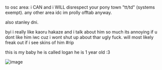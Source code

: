 to osc area: i CAN and i WILL disrespect your pony town "tt/td" (systems exempt). any other area idc im prolly offtab anyway.

also stanley dni.

byi i really like kaoru hakaze and i talk about him so much its annoying if u dont like him iwc cuz i wont shut up about thar ugly fuck. will most likely freak out if i see skins of him #rip

this is my baby he is called logan he is 1 year old :3

![image](https://user-images.githubusercontent.com/88209648/189762057-546c7610-ce71-44ad-8b2e-cd082a8d4fb9.png)
